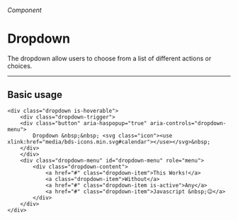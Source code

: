 <h6 class="subtitle is-5 has-text-grey has-text-weight-semibold">Component</h6><h1 class="title is-1">Dropdown</h1>
<p class="subtitle is-5">
    The <span class="has-text-weight-semibold">dropdown</span> allow users to choose from a list of different actions or choices.
</p>

<hr class="is-large is-visible">

<h2 class="title is-4 has-text-weight-semibold">Basic usage</h2>

<div class="box is-well is-relaxed">

    <div class="dropdown is-hoverable">
        <div class="dropdown-trigger">
        <div class="button" aria-haspopup="true" aria-controls="dropdown-menu">
            Dropdown &nbsp;&nbsp; <svg class="icon"><use xlink:href="media/bds-icons.min.svg#calendar"></use></svg>&nbsp;
        </div>
        </div>
        <div class="dropdown-menu" id="dropdown-menu" role="menu">
            <div class="dropdown-content">
                <a href="#" class="dropdown-item">This Works!</a>
                <a class="dropdown-item">Without</a>
                <a href="#" class="dropdown-item is-active">Any</a>
                <a href="#" class="dropdown-item">Javascript &nbsp;😉</a>
            </div>
        </div>
    </div>

</div>